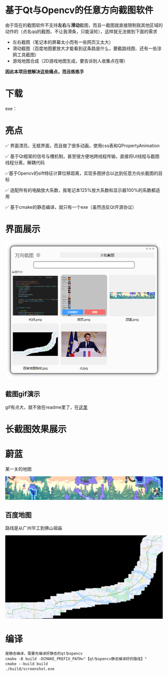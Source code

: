 # 基于Qt与Opencv的任意方向截图软件

由于现在的截图软件不支持**左右**与**滑动**截图，而且一截图就直接限制我其他区域的动作的（点名qq的截图，不让我滑条，只能滚轮），这样就无法做到下面的需求

* 左右截图（笔记本的屏幕太小而有一些网页又太大）
* 滑动截图（百度地图要放大才能看到这条路是什么，要截路线图、还有一些涂鸦工具截图）
* 游戏地图合成（2D游戏地图生成，要告诉别人收集点在哪）

**因此本项目想解决这些痛点，而且练练手**

# 下载

exe：

# 亮点

✅ 界面漂亮，无框界面，而且做了很多动画，使用css表和QPropertyAnimation

✅ 基于Qt框架的信号与槽机制，甚至很方便地跨线程传输，直接将UI线程与截图线程分离，解耦代码

✅基于Opencv的sift特征计算位移距离，实现多图拼合以达到任意方向长截图的目标

✅ 适配所有的电脑放大系数，我笔记本125%放大系数和显示器100%的系数都适用

✅ 基于cmake的静态编译，就只有一个exe（虽然违反Qt开源协议）

# 界面展示

![image-20240305163510950](Readme.assets/image-20240305163510950.png)

## 截图gif演示

gif有点大，就不放在readme里了，在[这里](Readme.assets/功能.gif)



# 长截图效果展示

# 蔚蓝

某一关的地图

![蔚蓝](Readme.assets/蔚蓝.png)

## 百度地图

路线是从广州华工到佛山祖庙

![百度地图路线](Readme.assets/百度地图路线.jpg)



# 编译

```
是静态编译，需要先编译好静态的qt与opencv
cmake -B build -DCMAKE_PREFIX_PATH="【qt与opencv静态编译好的路径】"
cmake --build build
./build/screenshot.exe
```

